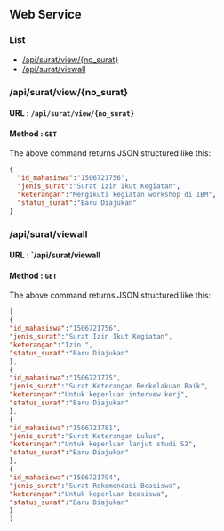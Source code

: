 ## Web Service

### List
* [/api/surat/view/{no_surat}](#apicheckstatus)
* [/api/surat/viewall](#apicheckstatus)

### /api/surat/view/{no_surat}
#### URL : `/api/surat/view/{no_surat}`
#### Method : `GET`

The above command returns JSON structured like this:
```json
{
  "id_mahasiswa":"1506721756",
  "jenis_surat":"Surat Izin Ikut Kegiatan",
  "keterangan":"Mengikuti kegiatan workshop di IBM",
  "status_surat":"Baru Diajukan"
}
```

### /api/surat/viewall
#### URL : `/api/surat/viewall
#### Method : `GET`
The above command returns JSON structured like this:
```json
[
{
"id_mahasiswa":"1506721756",
"jenis_surat":"Surat Izin Ikut Kegiatan",
"keterangan":"Izin ",
"status_surat":"Baru Diajukan"
},
{
"id_mahasiswa":"1506721775",
"jenis_surat":"Surat Keterangan Berkelakuan Baik",
"keterangan":"Untuk keperluan intervew kerj",
"status_surat":"Baru Diajukan"
},
{
"id_mahasiswa":"1506721781",
"jenis_surat":"Surat Keterangan Lulus",
"keterangan":"Untuk keperluan lanjut studi S2",
"status_surat":"Baru Diajukan"
},
{
"id_mahasiswa":"1506721794",
"jenis_surat":"Surat Rekomendasi Beasiswa",
"keterangan":"Untuk keperluan beasiswa",
"status_surat":"Baru Diajukan"
}
]
```
